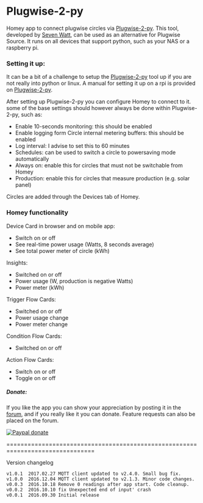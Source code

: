 # Plugwise-2-py #

Homey app to connect plugwise circles via [Plugwise-2-py]. This tool, developed
by [Seven Watt], can be used as an alternative for Plugwise Source. It runs on
all devices that support python, such as your NAS or a raspberry pi.

### Setting it up: ###
It can be a bit of a challenge to setup the [Plugwise-2-py] tool up if you are
not really into python or linux. A manual for setting it up on a rpi is provided
on [Plugwise-2-py].

After setting up Plugwise-2-py you can configure Homey to connect to it. some of
the base settings should however always be done within Plugwise-2-py, such as:
* Enable 10-seconds monitoring: this should be enabled
* Enable logging form Circle internal metering buffers: this should be enabled
* Log interval: I advise to set this to 60 minutes
* Schedules: can be used to switch a circle to powersaving mode automatically
* Always on: enable this for circles that must not be switchable from Homey
* Production: enable this for circles that measure production (e.g. solar panel)

Circles are added through the Devices tab of Homey.

### Homey functionality ###
Device Card in browser and on mobile app:
* Switch on or off
* See real-time power usage (Watts, 8 seconds average)
* See total power meter of circle (kWh)

Insights:
* Switched on or off
* Power usage (W, production is negative Watts)
* Power meter (kWh)

Trigger Flow Cards:
* Switched on or off
* Power usage change
* Power meter change

Condition Flow Cards:
* Switched on or off

Action Flow Cards:
* Switch on or off
* Toggle on or off


##### Donate: #####

If you like the app you can show your appreciation by posting it in the [forum],
and if you really like it you can donate. Feature requests can also be placed on
the forum.

[![Paypal donate][pp-donate-image]][pp-donate-link]


===============================================================================

Version changelog
```
v1.0.1  2017.02.27 MQTT client updated to v2.4.0. Small bug fix.
v1.0.0  2016.12.04 MQTT client updated to v2.1.3. Minor code changes.
v0.0.3  2016.10.18 Remove 0 readings after app start. Code cleanup.
v0.0.2  2016.10.10 fix Unexpected end of input' crash
v0.0.1  2016.09.30 Initial release
```

[plugwise-2-py]: https://github.com/SevenW/Plugwise-2-py
[Seven Watt]: https://github.com/SevenW
[forum]: https://forum.athom.com/discussion/1998
[pp-donate-link]: https://www.paypal.com/cgi-bin/webscr?cmd=_s-xclick&hosted_button_id=VLB7J3MQLVT2G
[pp-donate-image]: https://www.paypalobjects.com/en_US/i/btn/btn_donate_SM.gif
